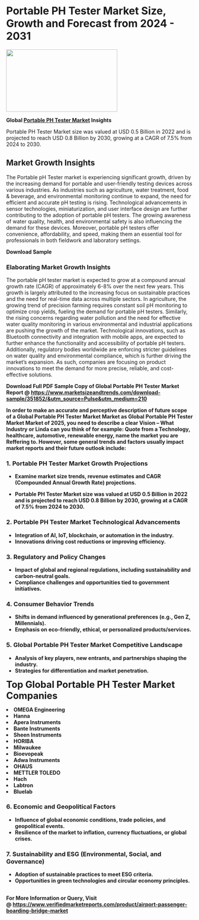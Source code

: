 <H1>Portable PH Tester Market Size, Growth and Forecast from 2024 - 2031</H1><img class="aligncenter size-medium wp-image-584254" src="https://thirdeyenews.in/wp-content/uploads/2024/09/Global-Market-Research-300x168.jpeg" alt="" width="300" height="168" /><p><strong>Global&nbsp;<a href="https://www.marketsizeandtrends.com/download-sample/351852/&amp;utm_source=Pulse&amp;utm_medium=210">Portable PH Tester Market</a> Insights</strong></p><p>Portable PH Tester Market size was valued at USD 0.5 Billion in 2022 and is projected to reach USD 0.8 Billion by 2030, growing at a CAGR of 7.5% from 2024 to 2030.</p><p><h2>Market Growth Insights</h2> The Portable pH Tester market is experiencing significant growth, driven by the increasing demand for portable and user-friendly testing devices across various industries. As industries such as agriculture, water treatment, food & beverage, and environmental monitoring continue to expand, the need for efficient and accurate pH testing is rising. Technological advancements in sensor technologies, miniaturization, and user interface design are further contributing to the adoption of portable pH testers. The growing awareness of water quality, health, and environmental safety is also influencing the demand for these devices. Moreover, portable pH testers offer convenience, affordability, and speed, making them an essential tool for professionals in both fieldwork and laboratory settings. <p><strong>Download Sample</strong></p> <h3>Elaborating Market Growth Insights</h3> The portable pH tester market is expected to grow at a compound annual growth rate (CAGR) of approximately 6-8% over the next few years. This growth is largely attributed to the increasing focus on sustainable practices and the need for real-time data across multiple sectors. In agriculture, the growing trend of precision farming requires constant soil pH monitoring to optimize crop yields, fueling the demand for portable pH testers. Similarly, the rising concerns regarding water pollution and the need for effective water quality monitoring in various environmental and industrial applications are pushing the growth of the market. Technological innovations, such as Bluetooth connectivity and integration with mobile apps, are expected to further enhance the functionality and accessibility of portable pH testers. Additionally, regulatory bodies worldwide are enforcing stricter guidelines on water quality and environmental compliance, which is further driving the market’s expansion. As such, companies are focusing on product innovations to meet the demand for more precise, reliable, and cost-effective solutions. <p><strong></p><p><span class=""><strong>Download Full PDF Sample Copy of Global Portable PH Tester Market Report</strong> @ <a href="https://www.marketsizeandtrends.com/download-sample/351852/&amp;utm_source=Pulse&amp;utm_medium=210" target="_blank">https://www.marketsizeandtrends.com/download-sample/351852/&amp;utm_source=Pulse&amp;utm_medium=210</a></span></p><p>In order to make an accurate and perceptive description of future scope of a Global&nbsp;Portable PH Tester Market Market as Global&nbsp;Portable PH Tester Market Market of 2025, you need to describe a clear Vision &ndash; What Industry or Linda can you think of for example: Quote from a Technology, healthcare, automotive, renewable energy, name the market you are Reffering to. However, some general trends and factors usually impact market reports and their future outlook include:</p><h3>1.&nbsp;<strong>Portable PH Tester Market Growth Projections</strong></h3><ul><li>Examine market size trends, revenue estimates and CAGR (Compounded Annual Growth Rate) projections.</li><li><p>Portable PH Tester Market size was valued at USD 0.5 Billion in 2022 and is projected to reach USD 0.8 Billion by 2030, growing at a CAGR of 7.5% from 2024 to 2030.</p></li></ul><h3>2.&nbsp;<strong>Portable PH Tester Market Technological Advancements</strong></h3><ul><li>Integration of AI, IoT, blockchain, or automation in the industry.</li><li>Innovations driving cost reductions or improving efficiency.</li></ul><h3>3.&nbsp;<strong>Regulatory and Policy Changes</strong></h3><ul><li>Impact of global and regional regulations, including sustainability and carbon-neutral goals.</li><li>Compliance challenges and opportunities tied to government initiatives.</li></ul><h3>4.&nbsp;<strong>Consumer Behavior Trends</strong></h3><ul><li>Shifts in demand influenced by generational preferences (e.g., Gen Z, Millennials).</li><li>Emphasis on eco-friendly, ethical, or personalized products/services.</li></ul><h3>5.&nbsp;<strong>Global Portable PH Tester Market Competitive Landscape</strong></h3><ul><li>Analysis of key players, new entrants, and partnerships shaping the industry.</li><li>Strategies for differentiation and market penetration.</li></ul><p data-pm-slice="1 1 []"><span style="color: inherit; font-family: inherit; font-size: 25px;">Top Global Portable PH Tester Market Companies</span></p><div class="" data-test-id=""><p><li>OMEGA Engineering</li><li> Hanna</li><li> Apera Instruments</li><li> Bante Instruments</li><li> Sheen Instruments</li><li> HORIBA</li><li> Milwaukee</li><li> Bioevopeak</li><li> Adwa Instruments</li><li> OHAUS</li><li> METTLER TOLEDO</li><li> Hach</li><li> Labtron</li><li> Bluelab</li></p></div><h3>6.&nbsp;<strong>Economic and Geopolitical Factors</strong></h3><ul><li>Influence of global economic conditions, trade policies, and geopolitical events.</li><li>Resilience of the market to inflation, currency fluctuations, or global crises.</li></ul><h3>7.&nbsp;<strong>Sustainability and ESG (Environmental, Social, and Governance)</strong></h3><ul><li>Adoption of sustainable practices to meet ESG criteria.</li><li>Opportunities in green technologies and circular economy principles.</li></ul><h2><strong style="font-size: 14px;">For More Information or Query, Visit @&nbsp;</strong><a style="background-color: #ffffff; font-size: 14px;" href="https://www.marketsizeandtrends.com/report/portable-ph-tester-market/" target="_blank">https://www.verifiedmarketreports.com/product/airport-passenger-boarding-bridge-market</a></h2>
